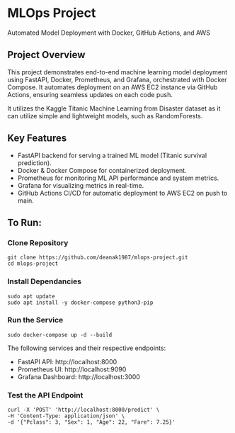 # MLOps Project
Automated Model Deployment with Docker, GitHub Actions, and AWS
 ## Project Overview
This project demonstrates end-to-end machine learning model deployment using FastAPI, Docker, Prometheus, and Grafana, orchestrated with Docker Compose. It automates deployment on an AWS EC2 instance via GitHub Actions, ensuring seamless updates on each code push.

It utilizes the Kaggle Titanic Machine Learning from Disaster dataset as it can utilize simple and lightweight models, such as RandomForests.

## Key Features

* FastAPI backend for serving a trained ML model (Titanic survival prediction).
* Docker & Docker Compose for containerized deployment.
* Prometheus for monitoring ML API performance and system metrics.
* Grafana for visualizing metrics in real-time.
* GitHub Actions CI/CD for automatic deployment to AWS EC2 on push to main.

## To Run:
### Clone Repository
```
git clone https://github.com/deanak1987/mlops-project.git
cd mlops-project
```

### Install Dependancies
```
sudo apt update
sudo apt install -y docker-compose python3-pip
```

### Run the Service
```
sudo docker-compose up -d --build
```
The following services and their respective endpoints:
* FastAPI API: http://localhost:8000
* Prometheus UI: http://localhost:9090
* Grafana Dashboard: http://localhost:3000

### Test the API Endpoint
```
curl -X 'POST' 'http://localhost:8000/predict' \
-H 'Content-Type: application/json' \
-d '{"Pclass": 3, "Sex": 1, "Age": 22, "Fare": 7.25}'
```
